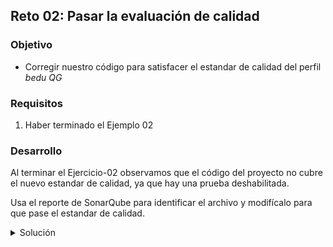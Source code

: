 ## Reto 02: Pasar la evaluación de calidad

### Objetivo
* Corregir nuestro código para satisfacer el estandar de calidad del perfil _bedu QG_ 

### Requisitos

1. Haber terminado el Ejemplo 02

### Desarrollo

Al terminar el Ejercicio-02 observamos que el código del proyecto no cubre el nuevo estandar de calidad, ya que hay una prueba deshabilitada. 

Usa el reporte de SonarQube para identificar el archivo y modifícalo para que pase el estandar de calidad.

<details>
  <summary>Solución</summary>


  <ol>
      <li>Abre el reporte de SonarQube y da click sobre el panel del error</li>
         <img src="img/figura01.png" alt="Ingresar al reporte"/>
      <li>Identifica el archivo que tiene la prueba comentada</li>
         <img src="(img/figura02.png" alt="Archivo"/>
      <li>Abre el archivo y corrige el problema eliminando la anotación <em>@Disabled</em></li>
         <img alt="Path" src="img/figura03.png" />
      <li>Ejecuta las pruebas para verificar que todas estén en verde</li>
      <li>Vuelve a ejecutar el análisis de SonarQube</li>
  </ol>

  <strong>SonarQube no ejecuta las pruebas, sólo recibe el dato del agente, debes tener cuidado de ejecutar las pruebas antes de iniciar el análisis.</strong>

  <p>
    Verifica que el código haya pasado la prueba de calidad.
  </p>


</details>
